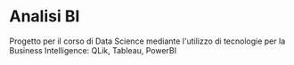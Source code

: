 # Analisi BI
Progetto per il corso di Data Science mediante l'utilizzo di tecnologie per la Business Intelligence: QLik, Tableau, PowerBI
